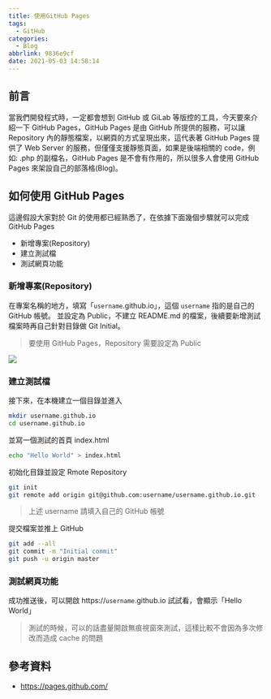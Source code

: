 ```yaml
---
title: 使用GitHub Pages
tags:
  - GitHub
categories:
  - Blog
abbrlink: 9836e9cf
date: 2021-05-03 14:58:14
---
```


## 前言

當我們開發程式時，一定都會想到 GitHub 或 GiLab 等版控的工具，今天要來介紹一下 GitHub Pages，GitHub Pages 是由 GitHub 所提供的服務，可以讓 Repository 內的靜態檔案，以網頁的方式呈現出來，這代表著 GitHub Pages 提供了 Web Server 的服務，但僅僅支援靜態頁面，如果是後端相關的 code，例如: .php 的副檔名，GitHub Pages 是不會有作用的，所以很多人會使用 GitHub Pages 來架設自己的部落格(Blog)。

<!--more-->

## 如何使用 GitHub Pages

這邊假設大家對於 Git 的使用都已經熟悉了，在依據下面幾個步驟就可以完成 GitHub Pages

- 新增專案(Repository)
- 建立測試檔
- 測試網頁功能

### 新增專案(Repository)

在專案名稱的地方，填寫「`username`.github.io」，這個 `username` 指的是自己的 GitHub 帳號。 並設定為 Public，不建立 README.md 的檔案，後續要新增測試檔案時再自己針對目錄做 Git Initial。

> 要使用 GitHub Pages，Repository 需要設定為 Public

![](mk-20240119120313.png)

### 建立測試檔

接下來，在本機建立一個目錄並進入

```bash
mkdir username.github.io
cd username.github.io
```

並寫一個測試的首頁 index.html

```bash
echo "Hello World" > index.html
```

初始化目錄並設定 Rmote Repository

```bash
git init
git remote add origin git@github.com:username/username.github.io.git
```

> 上述 username 請填入自己的 GitHub 帳號

提交檔案並推上 GitHub

```bash
git add --all
git commit -m "Initial commit"
git push -u origin master
```

### 測試網頁功能

成功推送後，可以開啟 https://`username`.github.io 試試看，會顯示「Hello World」

> 測試的時候，可以的話盡量開啟無痕視窗來測試，這樣比較不會因為多次修改而造成 cache 的問題

## 參考資料

- https://pages.github.com/
